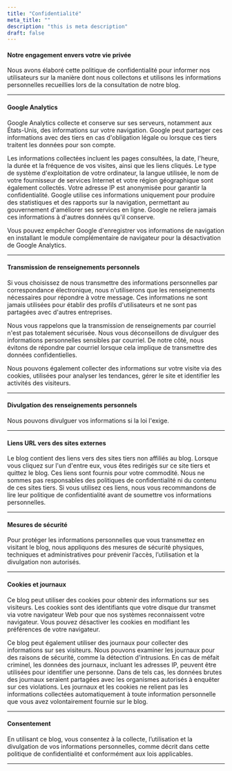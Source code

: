 ```yaml
---
title: "Confidentialité"
meta_title: ""
description: "this is meta description"
draft: false
---
```


#### Notre engagement envers votre vie privée
Nous avons élaboré cette politique de confidentialité pour informer nos utilisateurs sur la manière dont nous collectons et utilisons les informations personnelles recueillies lors de la consultation de notre blog.

---

#### Google Analytics
Google Analytics collecte et conserve sur ses serveurs, notamment aux États-Unis, des informations sur votre navigation. Google peut partager ces informations avec des tiers en cas d'obligation légale ou lorsque ces tiers traitent les données pour son compte.

Les informations collectées incluent les pages consultées, la date, l'heure, la durée et la fréquence de vos visites, ainsi que les liens cliqués. Le type de système d'exploitation de votre ordinateur, la langue utilisée, le nom de votre fournisseur de services Internet et votre région géographique sont également collectés. Votre adresse IP est anonymisée pour garantir la confidentialité. Google utilise ces informations uniquement pour produire des statistiques et des rapports sur la navigation, permettant au gouvernement d'améliorer ses services en ligne. Google ne reliera jamais ces informations à d'autres données qu'il conserve.

Vous pouvez empêcher Google d'enregistrer vos informations de navigation en installant le module complémentaire de navigateur pour la désactivation de Google Analytics.

---

#### Transmission de renseignements personnels
Si vous choisissez de nous transmettre des informations personnelles par correspondance électronique, nous n'utiliserons que les renseignements nécessaires pour répondre à votre message. Ces informations ne sont jamais utilisées pour établir des profils d'utilisateurs et ne sont pas partagées avec d'autres entreprises.

Nous vous rappelons que la transmission de renseignements par courriel n'est pas totalement sécurisée. Nous vous déconseillons de divulguer des informations personnelles sensibles par courriel. De notre côté, nous évitons de répondre par courriel lorsque cela implique de transmettre des données confidentielles.

Nous pouvons également collecter des informations sur votre visite via des cookies, utilisées pour analyser les tendances, gérer le site et identifier les activités des visiteurs.

---

#### Divulgation des renseignements personnels
Nous pouvons divulguer vos informations si la loi l'exige.

---

#### Liens URL vers des sites externes
Le blog contient des liens vers des sites tiers non affiliés au blog. Lorsque vous cliquez sur l'un d'entre eux, vous êtes redirigés sur ce site tiers et quittez le blog. Ces liens sont fournis pour votre commodité. Nous ne sommes pas responsables des politiques de confidentialité ni du contenu de ces sites tiers. Si vous utilisez ces liens, nous vous recommandons de lire leur politique de confidentialité avant de soumettre vos informations personnelles.

---

#### Mesures de sécurité
Pour protéger les informations personnelles que vous transmettez en visitant le blog, nous appliquons des mesures de sécurité physiques, techniques et administratives pour prévenir l’accès, l’utilisation et la divulgation non autorisés.

---

#### Cookies et journaux
Ce blog peut utiliser des cookies pour obtenir des informations sur ses visiteurs. Les cookies sont des identifiants que votre disque dur transmet via votre navigateur Web pour que nos systèmes reconnaissent votre navigateur. Vous pouvez désactiver les cookies en modifiant les préférences de votre navigateur.

Ce blog peut également utiliser des journaux pour collecter des informations sur ses visiteurs. Nous pouvons examiner les journaux pour des raisons de sécurité, comme la détection d'intrusions. En cas de méfait criminel, les données des journaux, incluant les adresses IP, peuvent être utilisées pour identifier une personne. Dans de tels cas, les données brutes des journaux seraient partagées avec les organismes autorisés à enquêter sur ces violations. Les journaux et les cookies ne relient pas les informations collectées automatiquement à toute information personnelle que vous avez volontairement fournie sur le blog.

---

#### Consentement
En utilisant ce blog, vous consentez à la collecte, l’utilisation et la divulgation de vos informations personnelles, comme décrit dans cette politique de confidentialité et conformément aux lois applicables.

---
